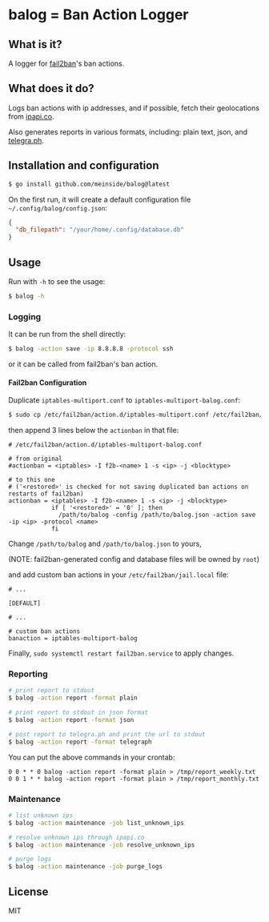 # balog = Ban Action Logger

## What is it?

A logger for [fail2ban](https://www.fail2ban.org/wiki/index.php/Main_Page)'s ban actions.

## What does it do?

Logs ban actions with ip addresses, and if possible, fetch their geolocations from [ipapi.co](https://ipapi.co/).

Also generates reports in various formats, including: plain text, json, and [telegra.ph](https://telegra.ph/).

## Installation and configuration

```bash
$ go install github.com/meinside/balog@latest

```

On the first run, it will create a default configuration file `~/.config/balog/config.json`:

```json
{
  "db_filepath": "/your/home/.config/database.db"
}
```

## Usage

Run with `-h` to see the usage:

```bash
$ balog -h
```

### Logging

It can be run from the shell directly:

```bash
$ balog -action save -ip 8.8.8.8 -protocol ssh
```

or it can be called from fail2ban's ban action.

#### Fail2ban Configuration

Duplicate `iptables-multiport.conf` to `iptables-multiport-balog.conf`:

```bash
$ sudo cp /etc/fail2ban/action.d/iptables-multiport.conf /etc/fail2ban/action.d/iptables-multiport-balog.conf
```

then append 3 lines below the `actionban` in that file:

```
# /etc/fail2ban/action.d/iptables-multiport-balog.conf

# from original
#actionban = <iptables> -I f2b-<name> 1 -s <ip> -j <blocktype>

# to this one
# ('<restored>' is checked for not saving duplicated ban actions on restarts of fail2ban)
actionban = <iptables> -I f2b-<name> 1 -s <ip> -j <blocktype>
            if [ '<restored>' = '0' ]; then
              /path/to/balog -config /path/to/balog.json -action save -ip <ip> -protocol <name>
            fi

```

Change `/path/to/balog` and `/path/to/balog.json` to yours,

(NOTE: fail2ban-generated config and database files will be owned by `root`)

and add custom ban actions in your `/etc/fail2ban/jail.local` file:

```
# ...

[DEFAULT]

# ...

# custom ban actions
banaction = iptables-multiport-balog

```

Finally, `sudo systemctl restart fail2ban.service` to apply changes.


### Reporting

```bash
# print report to stdout
$ balog -action report -format plain

# print report to stdout in json format
$ balog -action report -format json

# post report to telegra.ph and print the url to stdout
$ balog -action report -format telegraph
```

You can put the above commands in your crontab:

```crontab
0 0 * * 0 balog -action report -format plain > /tmp/report_weekly.txt
0 0 1 * * balog -action report -format plain > /tmp/report_monthly.txt
```

### Maintenance

```bash
# list unknown ips
$ balog -action maintenance -job list_unknown_ips

# resolve unknown ips through ipapi.co
$ balog -action maintenance -job resolve_unknown_ips

# purge logs
$ balog -action maintenance -job purge_logs
```

## License

MIT


